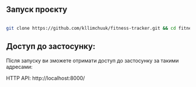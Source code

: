 
## Запуск проєкту

```bash 

git clone https://github.com/kllimchuuk/fitness-tracker.git && cd fitness-tracker && docker compose up --build
```

## Доступ до застосунку:
Після запуску ви зможете отримати доступ до застосунку за такими адресами:

HTTP API: http://localhost:8000/
